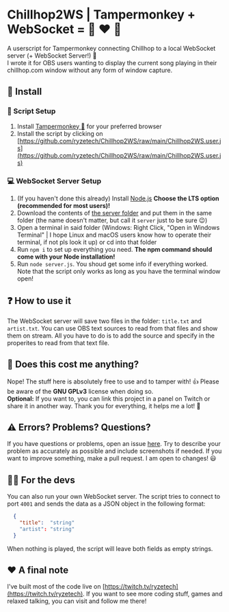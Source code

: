 # Chillhop2WS | Tampermonkey + WebSocket = :red_circle: :hearts: :musical_note:
A userscript for Tampermonkey connecting Chillhop to a local WebSocket server (+ WebSocket Server!) 🎉  
I wrote it for OBS users wanting to display the current song playing in their chillhop.com window without any form of window capture.

## 🔧 Install
### 📜 Script Setup
1. Install [Tampermonkey 🐒](https://www.tampermonkey.net/) for your preferred browser
2. Install the script by clicking on [https://github.com/ryzetech/Chillhop2WS/raw/main/Chillhop2WS.user.js](https://github.com/ryzetech/Chillhop2WS/raw/main/Chillhop2WS.user.js)

### 💻 WebSocket Server Setup
1. (If you haven't done this already) Install [Node.js](https://nodejs.org/) **Choose the LTS option (recommended for most users)!**
2. Download the contents of [the server folder](https://github.com/ryzetech/Chillhop2WS/tree/main/server) and put them in the same folder (the name doesn't matter, but call it `server` just to be sure 😉)
3. Open a terminal in said folder (Windows: Right Click, "Open in Windows Terminal" | I hope Linux and macOS users know how to operate their terminal, if not pls look it up) or cd into that folder
4. Run `npm i` to set up everything you need. **The npm command should come with your Node installation!**
5. Run `node server.js`. You shoud get some info if everything worked. Note that the script only works as long as you have the terminal window open!

## ❓ How to use it
The WebSocket server will save two files in the folder: `title.txt` and `artist.txt`. You can use OBS text sources to read from that files and show them on stream. All you have to do is to add the source and specify in the properites to read from that text file.

## 💸 Does this cost me anything?
Nope! The stuff here is absolutely free to use and to tamper with! 👍 Please be aware of the **GNU GPLv3** license when doing so.  
**Optional:** If you want to, you can link this project in a panel on Twitch or share it in another way. Thank you for everything, it helps me a lot! 💙

## ⚠️ Errors? Problems? Questions?
If you have questions or problems, open an issue [here](https://github.com/ryzetech/Chillhop2WS/issues). Try to describe your problem as accurately as possible and include screenshots if needed. If you want to improve something, make a pull request. I am open to changes! 😃

## 👨‍💻 For the devs
You can also run your own WebSocket server. The script tries to connect to port `4001` and sends the data as a JSON object in the following format:
```json
  {
    "title":  "string" 
    "artist": "string"
  }
```
When nothing is played, the script will leave both fields as empty strings.

## :heart: A final note
I've built most of the code live on [https://twitch.tv/ryzetech](https://twitch.tv/ryzetech). If you want to see more coding stuff, games and relaxed talking, you can visit and follow me there!

